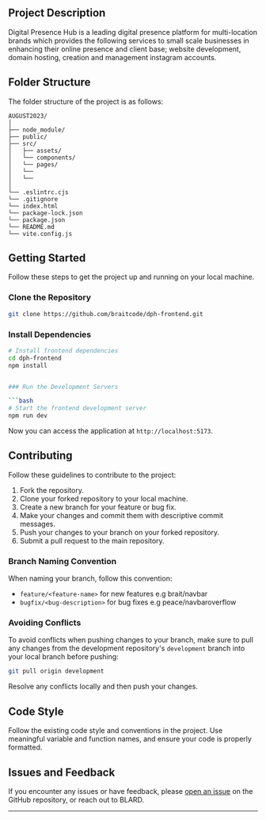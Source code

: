 ## Project Description 

Digital Presence Hub is a leading digital presence platform for multi-location brands which provides the following services to small scale businesses in enhancing their online presence and client base; website development, domain hosting, creation and management instagram accounts.

## Folder Structure

The folder structure of the project is as follows:

```
AUGUST2023/
│
├── node_module/            
├── public/            
├── src/            
│   ├── assets/        
│   └── components/            
│   └── pages/           
│   └──            
│   └──            
│
└── .eslintrc.cjs
└── .gitignore
└── index.html
└── package-lock.json
└── package.json
└── README.md
└── vite.config.js
```

## Getting Started

Follow these steps to get the project up and running on your local machine.

### Clone the Repository

```bash
git clone https://github.com/braitcode/dph-frontend.git
```

### Install Dependencies

```bash
# Install frontend dependencies
cd dph-frontend
npm install


### Run the Development Servers

```bash
# Start the frontend development server
npm run dev

```

Now you can access the application at `http://localhost:5173`.

## Contributing

Follow these guidelines to contribute to the project:

1. Fork the repository.
2. Clone your forked repository to your local machine.
3. Create a new branch for your feature or bug fix.
4. Make your changes and commit them with descriptive commit messages.
5. Push your changes to your branch on your forked repository.
6. Submit a pull request to the main repository.

### Branch Naming Convention

When naming your branch, follow this convention:

- `feature/<feature-name>` for new features e.g brait/navbar
- `bugfix/<bug-description>` for bug fixes e.g peace/navbaroverflow

### Avoiding Conflicts

To avoid conflicts when pushing changes to your branch, make sure to pull any changes from the development repository's `development` branch into your local branch before pushing:

```bash
git pull origin development
```

Resolve any conflicts locally and then push your changes.

## Code Style

Follow the existing code style and conventions in the project. Use meaningful variable and function names, and ensure your code is properly formatted.

## Issues and Feedback

If you encounter any issues or have feedback, please [open an issue](<issue-tracker-url>) on the GitHub repository, or reach out to BLARD.

---
